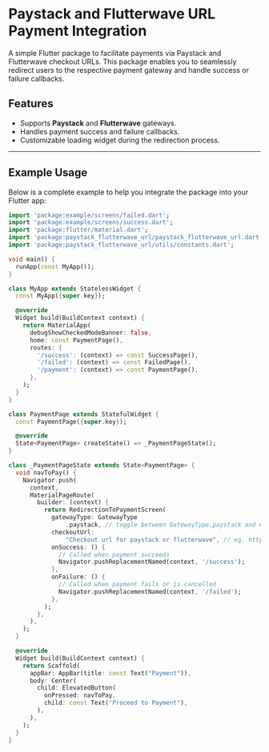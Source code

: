 # Paystack and Flutterwave URL Payment Integration

A simple Flutter package to facilitate payments via Paystack and Flutterwave checkout URLs. This package enables you to seamlessly redirect users to the respective payment gateway and handle success or failure callbacks.

## Features

- Supports **Paystack** and **Flutterwave** gateways.
- Handles payment success and failure callbacks.
- Customizable loading widget during the redirection process.

---

## Example Usage

Below is a complete example to help you integrate the package into your Flutter app:

```dart
import 'package:example/screens/failed.dart';
import 'package:example/screens/success.dart';
import 'package:flutter/material.dart';
import 'package:paystack_flutterwave_url/paystack_flutterwave_url.dart';
import 'package:paystack_flutterwave_url/utils/constants.dart';

void main() {
  runApp(const MyApp());
}

class MyApp extends StatelessWidget {
  const MyApp({super.key});

  @override
  Widget build(BuildContext context) {
    return MaterialApp(
      debugShowCheckedModeBanner: false,
      home: const PaymentPage(),
      routes: {
        '/success': (context) => const SuccessPage(),
        '/failed': (context) => const FailedPage(),
        '/payment': (context) => const PaymentPage(),
      },
    );
  }
}

class PaymentPage extends StatefulWidget {
  const PaymentPage({super.key});

  @override
  State<PaymentPage> createState() => _PaymentPageState();
}

class _PaymentPageState extends State<PaymentPage> {
  void navToPay() {
    Navigator.push(
      context,
      MaterialPageRoute(
        builder: (context) {
          return RedirectionToPaymentScreen(
            gatewayType: GatewayType
                .paystack, // toggle between GatewayType.paystack and GatewayType.flutterwave
            checkoutUrl:
                "Checkout url for paystack or flutterwave", // eg. https://checkout.paystack.com/xlt21ud3wz0985r
            onSuccess: () {
              // Called when payment succeeds
              Navigator.pushReplacementNamed(context, '/success');
            },
            onFailure: () {
              // Called when payment fails or is cancelled
              Navigator.pushReplacementNamed(context, '/failed');
            },
          );
        },
      ),
    );
  }

  @override
  Widget build(BuildContext context) {
    return Scaffold(
      appBar: AppBar(title: const Text("Payment")),
      body: Center(
        child: ElevatedButton(
          onPressed: navToPay,
          child: const Text("Proceed to Payment"),
        ),
      ),
    );
  }
}

```
